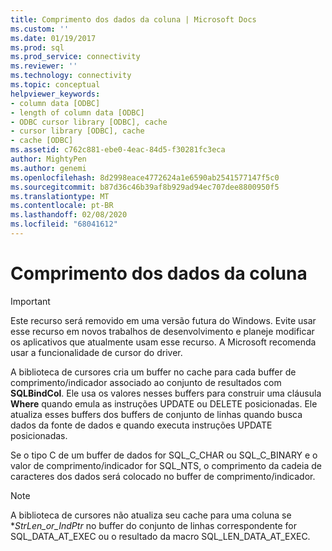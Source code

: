 ```yaml
---
title: Comprimento dos dados da coluna | Microsoft Docs
ms.custom: ''
ms.date: 01/19/2017
ms.prod: sql
ms.prod_service: connectivity
ms.reviewer: ''
ms.technology: connectivity
ms.topic: conceptual
helpviewer_keywords:
- column data [ODBC]
- length of column data [ODBC]
- ODBC cursor library [ODBC], cache
- cursor library [ODBC], cache
- cache [ODBC]
ms.assetid: c762c881-ebe0-4eac-84d5-f30281fc3eca
author: MightyPen
ms.author: genemi
ms.openlocfilehash: 8d2998eace4772624a1e6590ab2541577147f5c0
ms.sourcegitcommit: b87d36c46b39af8b929ad94ec707dee8800950f5
ms.translationtype: MT
ms.contentlocale: pt-BR
ms.lasthandoff: 02/08/2020
ms.locfileid: "68041612"
---
```

# <a name="length-of-column-data"></a>Comprimento dos dados da coluna
> [!IMPORTANT]  
>  Este recurso será removido em uma versão futura do Windows. Evite usar esse recurso em novos trabalhos de desenvolvimento e planeje modificar os aplicativos que atualmente usam esse recurso. A Microsoft recomenda usar a funcionalidade de cursor do driver.  
  
 A biblioteca de cursores cria um buffer no cache para cada buffer de comprimento/indicador associado ao conjunto de resultados com **SQLBindCol**. Ele usa os valores nesses buffers para construir uma cláusula **Where** quando emula as instruções UPDATE ou DELETE posicionadas. Ele atualiza esses buffers dos buffers de conjunto de linhas quando busca dados da fonte de dados e quando executa instruções UPDATE posicionadas.  
  
 Se o tipo C de um buffer de dados for SQL_C_CHAR ou SQL_C_BINARY e o valor de comprimento/indicador for SQL_NTS, o comprimento da cadeia de caracteres dos dados será colocado no buffer de comprimento/indicador.  
  
> [!NOTE]  
>  A biblioteca de cursores não atualiza seu cache para uma coluna se **StrLen_or_IndPtr* no buffer do conjunto de linhas correspondente for SQL_DATA_AT_EXEC ou o resultado da macro SQL_LEN_DATA_AT_EXEC.
